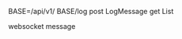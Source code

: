 BΑSE=/api/v1/
BASE/log
    post LogMessage 
    get List<LogMessage>
    
    
websocket
    message
    



